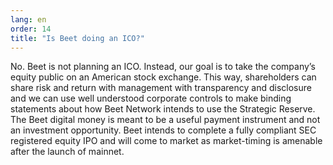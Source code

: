 ```yaml
---
lang: en
order: 14
title: "Is Beet doing an ICO?"
---
```


No. Beet is not planning an ICO. Instead, our goal is to take the company’s equity public on an American stock exchange. This way, shareholders can share risk and return with management with transparency and disclosure and we can use well understood corporate controls to make binding statements about how Beet Network intends to use the Strategic Reserve. The Beet digital money is meant to be a useful payment instrument and not an investment opportunity. Beet intends to complete a fully compliant SEC registered equity IPO and will come to market as market-timing is amenable after the launch of mainnet.
